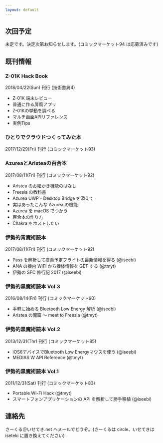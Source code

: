 ```yaml
---
layout: default
---
```


## 次回予定

未定です。決定次第お知らせします。(コミックマーケット94 は応募済みです)

## 既刊情報

### Z-01K Hack Book

2018/04/22(Sun) 刊行 (技術書典4)

- Z-01K 端末レビュー
- 普通に作る屏風アプリ
- Z-01Kの挙動を調べる
- マルチ画面APIリファレンス
- 実例Tips

### ひとりでクラウドつくってみた本

2017/12/29(Fri) 刊行 (コミックマーケット93)

### AzureaとAristeaの百合本

2017/08/11(Fri) 刊行 (コミックマーケット92)

- Aristea のお絵かき機能のはなし
- Freesia の教科書
- Azurea UWP - Desktop Bridge を添えて
- 実はあったこんな Azurea の機能
- Azurea を macOS でつかう
- 百合本の作り方
- Chakra をホストしたい

### 伊勢的青魔術読本

2017/08/11(Fri) 刊行 (コミックマーケット92)

- Pass を解析して搭乗予定フライトの最新情報を得る (@iseebi)
- ANA の機内 WiFi から機体情報を GET する (@tmyt)
- 伊勢の SFC 修行記 2017 (@iseebi)

### 伊勢的黒魔術読本 Vol.3

2016/08/14(Fri) 刊行 (コミックマーケット90)

- 手軽に始める Bluetooth Low Energy 解析 (@iseebi)
- Aristea の魔窟 〜 meet to Freesia (@tmyt)

### 伊勢的黒魔術読本 Vol.2

2013/12/31(Thr) 刊行 (コミックマーケット85)

- iOS6デバイスでBluetooth Low Energyマウスを使う (@iseebi)
- MEDIAS W API Reference (@tmyt)

### 伊勢的黒魔術読本 Vol.1

2011/12/31(Sat) 刊行 (コミックマーケット83)

- Portable Wi-Fi Hack (@tmyt)
- スマートフォンアプリケーションの API を解析して勝手移植 (@iseebi)

## 連絡先

さーくる＠いせてき.net へメールでどうぞ。(さーくるは circle、いせてきは iseteki に置き換えてください)

